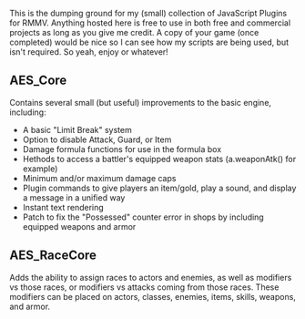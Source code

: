 This is the dumping ground for my (small) collection of JavaScript Plugins for RMMV.  Anything hosted here is free to use in both free and commercial projects as long as you give me credit.  A copy of your game (once completed) would be nice so I can see how my scripts are being used, but isn't required.  So yeah, enjoy or whatever!

## AES_Core
Contains several small (but useful) improvements to the basic engine, including:
- A basic "Limit Break" system
- Option to disable Attack, Guard, or Item
- Damage formula functions for use in the formula box
- Hethods to access a battler's equipped weapon stats (a.weaponAtk() for example)
- Minimum and/or maximum damage caps
- Plugin commands to give players an item/gold, play a sound, and display a message in a unified way
- Instant text rendering
- Patch to fix the "Possessed" counter error in shops by including equipped weapons and armor

## AES_RaceCore
Adds the ability to assign races to actors and enemies, as well as modifiers vs those races, or modifiers vs attacks coming from those races.  These modifiers can be placed on actors, classes, enemies, items, skills, weapons, and armor.
